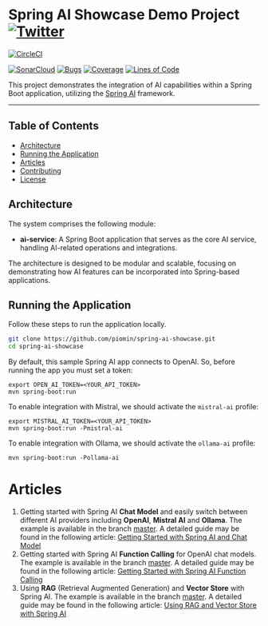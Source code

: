 # Spring AI Showcase Demo Project [![Twitter](https://img.shields.io/twitter/follow/piotr_minkowski.svg?style=social&logo=twitter&label=Follow%20Me)](https://twitter.com/piotr_minkowski)

[![CircleCI](https://circleci.com/gh/piomin/spring-ai-showcase.svg?style=svg)](https://circleci.com/gh/piomin/spring-ai-showcase)

[![SonarCloud](https://sonarcloud.io/images/project_badges/sonarcloud-black.svg)](https://sonarcloud.io/dashboard?id=piomin_spring-ai-showcase)
[![Bugs](https://sonarcloud.io/api/project_badges/measure?project=piomin_spring-ai-showcase&metric=bugs)](https://sonarcloud.io/dashboard?id=piomin_spring-ai-showcase)
[![Coverage](https://sonarcloud.io/api/project_badges/measure?project=piomin_spring-ai-showcase&metric=coverage)](https://sonarcloud.io/dashboard?id=piomin_spring-ai-showcase)
[![Lines of Code](https://sonarcloud.io/api/project_badges/measure?project=piomin_spring-ai-showcase&metric=ncloc)](https://sonarcloud.io/dashboard?id=piomin_spring-ai-showcase)

This project demonstrates the integration of AI capabilities within a Spring Boot application, utilizing the [Spring AI](https://github.com/spring-projects/spring-ai) framework.

-----

## Table of Contents

- [Architecture](#architecture)
- [Running the Application](#running-the-application)
- [Articles](#articles)
- [Contributing](#contributing)
- [License](#license)

## Architecture

The system comprises the following module:

- **ai-service**: A Spring Boot application that serves as the core AI service, handling AI-related operations and integrations.

The architecture is designed to be modular and scalable, focusing on demonstrating how AI features can be incorporated into Spring-based applications.

## Running the Application

Follow these steps to run the application locally. 
```bash
git clone https://github.com/piomin/spring-ai-showcase.git
cd spring-ai-showcase
```

By default, this sample Spring AI app connects to OpenAI. So, before running the app you must set a token:
```shell
export OPEN_AI_TOKEN=<YOUR_API_TOKEN>
mvn spring-boot:run
```

To enable integration with Mistral, we should activate the `mistral-ai` profile: 
```shell
export MISTRAL_AI_TOKEN=<YOUR_API_TOKEN>
mvn spring-boot:run -Pmistral-ai
```

To enable integration with Ollama, we should activate the `ollama-ai` profile:
```shell
mvn spring-boot:run -Pollama-ai
```

# Articles
1. Getting started with Spring AI **Chat Model** and easily switch between different AI providers including **OpenAI**, **Mistral AI** and **Ollama**. The example is available in the branch [master](https://github.com/piomin/spring-ai-showcase/tree/master). A detailed guide may be found in the following article: [Getting Started with Spring AI and Chat Model](https://piotrminkowski.com/2025/01/28/getting-started-with-spring-ai-and-chat-model)
2. Getting started with Spring AI **Function Calling** for OpenAI chat models. The example is available in the branch [master](https://github.com/piomin/spring-ai-showcase/tree/master). A detailed guide may be found in the following article: [Getting Started with Spring AI Function Calling](https://piotrminkowski.com/2025/01/30/getting-started-with-spring-ai-function-calling)
3. Using **RAG** (Retrieval Augmented Generation) and **Vector Store** with Spring AI. The example is available in the branch [master](https://github.com/piomin/spring-ai-showcase/tree/master). A detailed guide may be found in the following article: [Using RAG and Vector Store with Spring AI](https://piotrminkowski.com/2025/02/24/using-rag-and-vector-store-with-spring-ai/)


